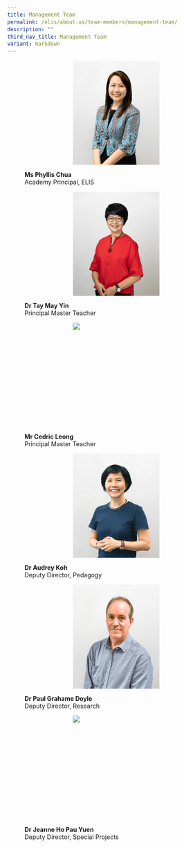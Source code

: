 ```yaml
---
title: Management Team
permalink: /elis/about-us/team-members/management-team/
description: ""
third_nav_title: Management Team
variant: markdown
---
```

<figure>
<p><a href="/elis/about-us/team-members/management-team/ms-phyllis-chua">
	</a></p><div style="width: 50%;margin: 0 auto;" class="imgCrop"><a href="/elis/about-us/team-members/management-team/ms-phyllis-chua/">
		<img src="/images/Phyllis__1_.png" class="m-0"></a></div><a href="/elis/about-us/team-members/management-team/ms-phyllis-chua">
</a><p></p>
<figcaption><b>Ms Phyllis Chua</b><br>Academy Principal, ELIS</figcaption>
</figure>

<p class="display-hidden"></p>

<figure>
<p><a href="/elis/about-us/team-members/management-team/dr-tay-may-yin/">
	</a></p><div style="width: 50%;margin: 0 auto;" class="imgCrop"><a href="/elis/about-us/team-members/management-team/dr-tay-may-yin/">
		<img src="/images/Team%20Members/May%20Yin_Use%20for%20website.jpg" class="m-0"></a></div><a href="/elis/about-us/team-members/management-team/dr-tay-may-yin/">
</a><p></p>
	<figcaption><b>Dr Tay May Yin</b><br>Principal Master Teacher</figcaption>
</figure>

<figure>
<p><a href="/elis/about-us/team-members/management-team/mr-cedric-leong/">
	</a></p><div style="width: 50%;margin: 0 auto;" class="imgCrop"><a href="/elis/about-us/team-members/management-team/mr-cedric-leong/">
		<img src="/images/Team%20Members/Cedric_Use%20for%20website.jpg" class="m-0"></a></div><a href="/elis/about-us/team-members/management-team/mr-cedric-leong/">
</a><p></p>
	<figcaption><b>Mr Cedric Leong</b><br>Principal Master Teacher</figcaption>
</figure>

<figure>
<p><a href="https://elis.moe.edu.sg/team-members/management-team/dr-audrey-koh/">
</a></p><div style="width: 50%;margin: 0 auto;" class="imgCrop"><a href="https://elis.moe.edu.sg/team-members/management-team/dr-audrey-koh/">
		<img src="/images/Team%20Members/Audrey.png" class="m-0"></a></div>
<p></p>
	<figcaption><b>Dr Audrey Koh</b><br>Deputy Director, Pedagogy </figcaption>
</figure>

<figure>
<p><a href="/elis/about-us/team-members/management-team/dr-paul-grahame-doyle/">
</a></p><div style="width: 50%;margin: 0 auto;" class="imgCrop"><a href="/elis/about-us/team-members/management-team/dr-paul-grahame-doyle/">
		<img src="/images/elis_photoshoot_paul.png" class="m-0"></a></div>
<p></p>
	<figcaption><b>Dr Paul Grahame Doyle</b><br>Deputy Director, Research</figcaption>
</figure>

<figure>
<p><a href="/elis/about-us/team-members/management-team/dr-jeanne-ho/">
</a></p><div style="width: 50%;margin: 0 auto;" class="imgCrop"><a href="/elis/about-us/team-members/management-team/dr-jeanne-ho/">
		<img src="/images/Team%20Members/Jeanne__Use%20for%20website.jpg" class="m-0"></a></div>
<p></p>
	<figcaption><b>Dr Jeanne Ho Pau Yuen</b><br>Deputy Director, Special Projects</figcaption>
</figure>



<style>
.content {
	display: grid !important;
	grid-template-columns: repeat(2, 1fr) !important;
	}
	
@media screen and (max-width: 576px) {
		.content {
			display: grid !important;
			grid-template-columns: repeat(1, 1fr) !important;
			}
		.display-hidden {
			display: none !important;
			visibility: hidden !important;
		}
	}
	
	.content figure {
		margin: 2em;
	}
	
	.m-0 {
		margin: 0 !important;
	}
.imgCrop {
    width: 200px !important;
    aspect-ratio: 5/6;
		overflow: hidden;
}
</style>